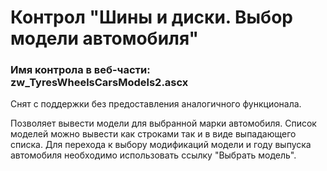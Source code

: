 ﻿---
description: 2.6.0.0
---
# Контрол "Шины и диски. Выбор модели автомобиля"
### Имя контрола в веб-части: zw_TyresWheelsCarsModels2.ascx
Снят с поддержки без предоставления аналогичного функционала.

Позволяет вывести модели для выбранной марки автомобиля. 
Список моделей можно вывести как строками так и в виде выпадающего списка.
Для перехода к выбору модификаций модели и году выпуска автомобиля необходимо использовать ссылку "Выбрать модель".

